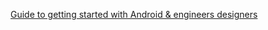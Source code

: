 [Guide to getting started with Android & engineers designers](https://github.com/nstevens/androidguide/wiki)
